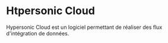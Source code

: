 # Htpersonic Cloud

Hypersonic Cloud est un logiciel permettant de réaliser des flux d'intégration de données. 
